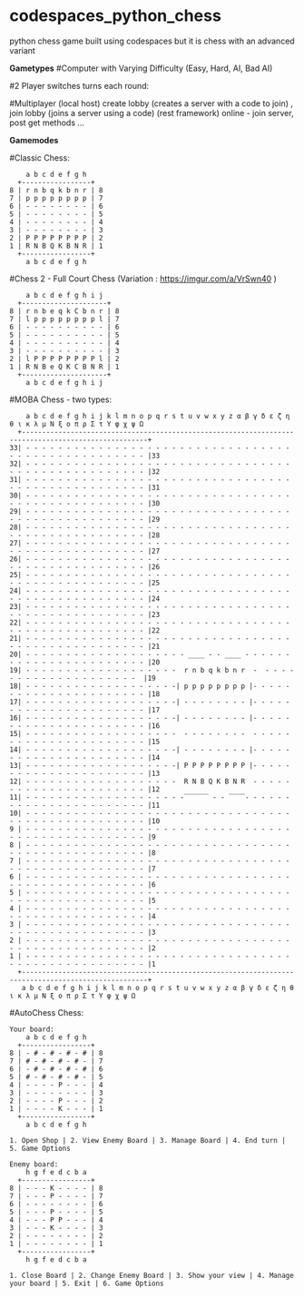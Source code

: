 # codespaces_python_chess
python chess game built using codespaces but it is chess with an advanced variant

__Gametypes__
#Computer
  with Varying Difficulty (Easy, Hard, AI, Bad AI)

#2 Player
  switches turns each round:

#Multiplayer
  (local host) create lobby (creates a server with a code to join) , join lobby (joins a server using a code)
  (rest framework) online - join server, post get methods ...



__Gamemodes__

#Classic Chess:


        a b c d e f g h
      +-----------------+
    8 | r n b q k b n r | 8
    7 | p p p p p p p p | 7
    6 | - - - - - - - - | 6
    5 | - - - - - - - - | 5
    4 | - - - - - - - - | 4
    3 | - - - - - - - - | 3
    2 | P P P P P P P P | 2
    1 | R N B Q K B N R | 1
      +-----------------+
        a b c d e f g h


#Chess 2 - Full Court Chess
(Variation : https://imgur.com/a/VrSwn40 )

    
        a b c d e f g h i j
      +---------------------+
    8 | r n b e q k C b n r | 8
    7 | l p p p p p p p p l | 7
    6 | - - - - - - - - - - | 6
    5 | - - - - - - - - - - | 5
    4 | - - - - - - - - - - | 4
    3 | - - - - - - - - - - | 3
    2 | l P P P P P P P P l | 2
    1 | R N B e Q K C B N R | 1
      +---------------------+
        a b c d e f g h i j



#MOBA Chess - two types:


        a b c d e f g h i j k l m n o p q r s t u v w x y z α β γ δ ε ζ η θ ι κ λ μ Ν ξ ο π ρ Σ τ Υ φ χ ψ Ω
      +-----------------------------------------------------------------------------------------------------+
    33| - - - - - - - - - - - - - - - - - - - - - - - - - - - - - - - - - - - - - - - - - - - - - - - - - - |33
    32| - - - - - - - - - - - - - - - - - - - - - - - - - - - - - - - - - - - - - - - - - - - - - - - - - - |32
    31| - - - - - - - - - - - - - - - - - - - - - - - - - - - - - - - - - - - - - - - - - - - - - - - - - - |31
    30| - - - - - - - - - - - - - - - - - - - - - - - - - - - - - - - - - - - - - - - - - - - - - - - - - - |30
    29| - - - - - - - - - - - - - - - - - - - - - - - - - - - - - - - - - - - - - - - - - - - - - - - - - - |29
    28| - - - - - - - - - - - - - - - - - - - - - - - - - - - - - - - - - - - - - - - - - - - - - - - - - - |28
    27| - - - - - - - - - - - - - - - - - - - - - - - - - - - - - - - - - - - - - - - - - - - - - - - - - - |27
    26| - - - - - - - - - - - - - - - - - - - - - - - - - - - - - - - - - - - - - - - - - - - - - - - - - - |26
    25| - - - - - - - - - - - - - - - - - - - - - - - - - - - - - - - - - - - - - - - - - - - - - - - - - - |25
    24| - - - - - - - - - - - - - - - - - - - - - - - - - - - - - - - - - - - - - - - - - - - - - - - - - - |24
    23| - - - - - - - - - - - - - - - - - - - - - - - - - - - - - - - - - - - - - - - - - - - - - - - - - - |23
    22| - - - - - - - - - - - - - - - - - - - - - - - - - - - - - - - - - - - - - - - - - - - - - - - - - - |22
    21| - - - - - - - - - - - - - - - - - - - - - - - - - - - - - - - - - - - - - - - - - - - - - - - - - - |21
    20| - - - - - - - - - - - - - - - - - - - - ____ - - ____ - - - - - - - - - - - - - - - - - - - - - - - |20
    19| - - - - - - - - - - - - - - - - - - -  r n b q k b n r  -  - - - - - - - - - - - - - - - - - - - -  |19
    18| - - - - - - - - - - - - - - - - - - -| p p p p p p p p |- - - - - - - - - - - - - - - - - - - - - - |18
    17| - - - - - - - - - - - - - - - - - - -| - - - - - - - - |- - - - - - - - - - - - - - - - - - - - - - |17
    16| - - - - - - - - - - - - - - - - - - -| - - - - - - - - |- - - - - - - - - - - - - - - - - - - - - - |16
    15| - - - - - - - - - - - - - - - - - - -  - - - - - - - -  - - - - - - - - - - - - - - - - - - - - - - |15
    14| - - - - - - - - - - - - - - - - - - -| - - - - - - - - |- - - - - - - - - - - - - - - - - - - - - - |14
    13| - - - - - - - - - - - - - - - - - - -| P P P P P P P P |- - - - - - - - - - - - - - - - - - - - - - |13
    12| - - - - - - - - - - - - - - - - - - -  R N B Q K B N R  - - - - - - - - - - - - - - - - - - - - - - |12
    11| - - - - - - - - - - - - - - - - - - - -‾‾‾‾‾‾ - - ‾‾‾‾- - - - - - - - - - - - - - - - - - - - - - - |11
    10| - - - - - - - - - - - - - - - - - - - - - - - - - - - - - - - - - - - - - - - - - - - - - - - - - - |10
    9 | - - - - - - - - - - - - - - - - - - - - - - - - - - - - - - - - - - - - - - - - - - - - - - - - - - |9 
    8 | - - - - - - - - - - - - - - - - - - - - - - - - - - - - - - - - - - - - - - - - - - - - - - - - - - |8 
    7 | - - - - - - - - - - - - - - - - - - - - - - - - - - - - - - - - - - - - - - - - - - - - - - - - - - |7 
    6 | - - - - - - - - - - - - - - - - - - - - - - - - - - - - - - - - - - - - - - - - - - - - - - - - - - |6 
    5 | - - - - - - - - - - - - - - - - - - - - - - - - - - - - - - - - - - - - - - - - - - - - - - - - - - |5 
    4 | - - - - - - - - - - - - - - - - - - - - - - - - - - - - - - - - - - - - - - - - - - - - - - - - - - |4 
    3 | - - - - - - - - - - - - - - - - - - - - - - - - - - - - - - - - - - - - - - - - - - - - - - - - - - |3 
    2 | - - - - - - - - - - - - - - - - - - - - - - - - - - - - - - - - - - - - - - - - - - - - - - - - - - |2 
    1 | - - - - - - - - - - - - - - - - - - - - - - - - - - - - - - - - - - - - - - - - - - - - - - - - - - |1 
      +-----------------------------------------------------------------------------------------------------+  
       a b c d e f g h i j k l m n o p q r s t u v w x y z α β γ δ ε ζ η θ ι κ λ μ Ν ξ ο π ρ Σ τ Υ φ χ ψ Ω

#AutoChess Chess:


    Your board:
        a b c d e f g h
      +-----------------+
    8 | - # - # - # - # | 8
    7 | # - # - # - # - | 7
    6 | - # - # - # - # | 6
    5 | # - # - # - # - | 5
    4 | - - - - P - - - | 4
    3 | - - - - - - - - | 3
    2 | - - - - P - - - | 2
    1 | - - - - K - - - | 1
      +-----------------+
        a b c d e f g h
        
    1. Open Shop | 2. View Enemy Board | 3. Manage Board | 4. End turn | 5. Game Options

    Enemy board:
        h g f e d c b a
      +-----------------+
    8 | - - - K - - - - | 8
    7 | - - - P - - - - | 7
    6 | - - - - - - - - | 6
    5 | - - - P - - - - | 5
    4 | - - - P P - - - | 4
    3 | - - - K - - - - | 3
    2 | - - - - - - - - | 2
    1 | - - - - - - - - | 1
      +-----------------+
        h g f e d c b a

    1. Close Board | 2. Change Enemy Board | 3. Show your view | 4. Manage your board | 5. Exit | 6. Game Options

